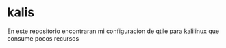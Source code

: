 # kalis
En este repositorio encontraran mi configuracion de qtile para kalilinux que consume pocos recursos
